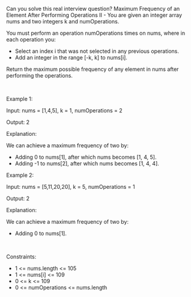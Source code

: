 Can you solve this real interview question? Maximum Frequency of an Element After Performing Operations II - You are given an integer array nums and two integers k and numOperations.

You must perform an operation numOperations times on nums, where in each operation you:

 * Select an index i that was not selected in any previous operations.
 * Add an integer in the range [-k, k] to nums[i].

Return the maximum possible frequency of any element in nums after performing the operations.

 

Example 1:

Input: nums = [1,4,5], k = 1, numOperations = 2

Output: 2

Explanation:

We can achieve a maximum frequency of two by:

 * Adding 0 to nums[1], after which nums becomes [1, 4, 5].
 * Adding -1 to nums[2], after which nums becomes [1, 4, 4].

Example 2:

Input: nums = [5,11,20,20], k = 5, numOperations = 1

Output: 2

Explanation:

We can achieve a maximum frequency of two by:

 * Adding 0 to nums[1].

 

Constraints:

 * 1 <= nums.length <= 105
 * 1 <= nums[i] <= 109
 * 0 <= k <= 109
 * 0 <= numOperations <= nums.length